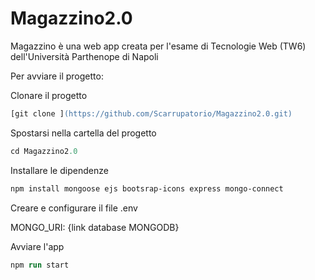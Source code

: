 # Magazzino2.0

Magazzino è una web app creata per l'esame di Tecnologie Web (TW6) dell'Università Parthenope di Napoli

Per avviare il progetto:

Clonare il progetto

```ps
[git clone ](https://github.com/Scarrupatorio/Magazzino2.0.git)
```

Spostarsi nella cartella del progetto

```ps
cd Magazzino2.0
```

Installare le dipendenze

```ps
npm install mongoose ejs bootsrap-icons express mongo-connect
```

Creare e configurare il file .env

MONGO_URI: {link database MONGODB}

Avviare l'app

```ps
npm run start
```
